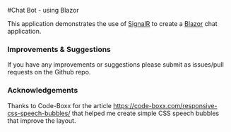 #Chat Bot - using Blazor

This application demonstrates the use of [SignalR](https://www.asp.net/signalr) 
to create a [Blazor](https://blazor.net/) chat application.

### Improvements & Suggestions

If you have any improvements or suggestions please submit as issues/pull requests on the Github repo.

### Acknowledgements

Thanks to Code-Boxx for the article https://code-boxx.com/responsive-css-speech-bubbles/ 
that helped me create simple CSS speech bubbles that improve the layout.
